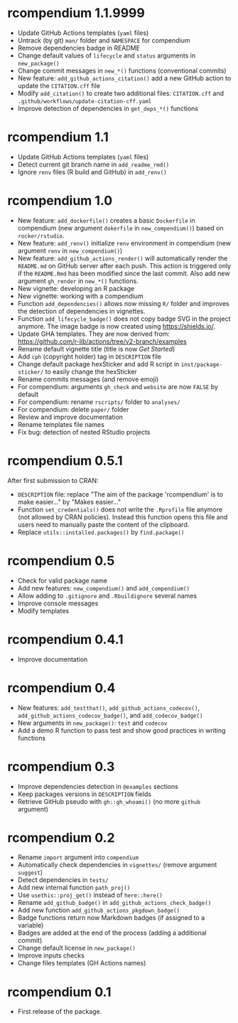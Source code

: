 # rcompendium 1.1.9999

* Update GitHub Actions templates (`yaml` files)
* Untrack (by git) `man/` folder and `NAMESPACE` for compendium
* Remove dependencies badge in README
* Change default values of `lifecycle` and `status` arguments in `new_package()`
* Change commit messages in `new_*()` functions (conventional commits)
* New feature: `add_github_actions_citation()` add a new GitHub action to update
the `CITATION.cff` file
* Modify `add_citation()` to create two additional files: `CITATION.cff` and
`.github/workflows/update-citation-cff.yaml`
* Improve detection of dependencies in `get_deps_*()` functions


# rcompendium 1.1

* Update GitHub Actions templates (`yaml` files)
* Detect current git branch name in `add_readme_rmd()`
* Ignore `renv` files (R build and GitHub) in `add_renv()`


# rcompendium 1.0

* New feature: `add_dockerfile()` creates a basic `Dockerfile` in compendium (new 
argument `dokerfile` in `new_compendium()`) based on `rocker/rstudio`.
* New feature: `add_renv()` initialize `renv` environment in compendium (new 
argument `renv` in `new_compendium()`)
* New feature: `add_github_actions_render()` will automatically render
the `README.md` on GitHub server after each push. This action is triggered
only if the `README.Rmd` has been modified since the last commit. Also
add new argument `gh_render` in `new_*()` functions.
* New vignette: developing an R package
* New vignette: working with a compendium
* Function `add_dependencies()` allows now missing `R/` folder and improves the
detection of dependencies in vignettes.
* Function `add_lifecycle_badge()` does not copy badge SVG in the project 
anymore. The image badge is now created using https://shields.io/.
* Update GHA templates. They are now derived from:
https://github.com/r-lib/actions/tree/v2-branch/examples
* Rename default vignette title (title is now _Get Started_)
* Add `cph` (copyright holder) tag in `DESCRIPTION` file
* Change default package hexSticker and add R script in `inst/package-sticker/` 
to easily change the hexSticker
* Rename commits messages (and remove emoji)
* For compendium: arguments `gh_check` and `website` are now `FALSE` by default
* For compendium: rename `rscripts/` folder to `analyses/`
* For compendium: delete `paper/` folder
* Review and improve documentation
* Rename templates file names
* Fix bug: detection of nested RStudio projects


# rcompendium 0.5.1

After first submission to CRAN:

* `DESCRIPTION` file: replace "The aim of the package 'rcompendium' is to make 
easier..." by "Makes easier..."
* Function `set_credentials()` does not write the `.Rprofile` file anymore 
(not allowed by CRAN policies). Instead this function opens this file and users 
need to manually paste the content of the clipboard.
* Replace `utils::installed.packages()` by `find.package()`


# rcompendium 0.5

* Check for valid package name
* Add new features: `new_compendium()` and `add_compendium()`
* Allow adding to `.gitignore` and `.Rbuildignore` several names
* Improve console messages
* Modify templates


# rcompendium 0.4.1

* Improve documentation


# rcompendium 0.4

* New features: `add_testthat()`, `add_github_actions_codecov()`, 
`add_github_actions_codecov_badge()`, and `add_codecov_badge()`
* New arguments in `new_package()`: `test` and `codecov`
* Add a demo R function to pass test and show good practices in writing 
functions


# rcompendium 0.3

* Improve dependencies detection in `@examples` sections
* Keep packages versions in `DESCRIPTION` fields
* Retrieve GitHub pseudo with `gh::gh_whoami()` (no more `github` argument)


# rcompendium 0.2

* Rename `import` argument into `compendium`
* Automatically check dependencies in `vignettes/` (remove argument `suggest`)
* Detect dependencies in `tests/`
* Add new internal function `path_proj()`
* Use `usethis::proj_get()` instead of `here::here()`
* Rename `add_github_badge()` in `add_github_actions_check_badge()`
* Add new function `add_github_actions_pkgdown_badge()`
* Badge functions return now Markdown badges (if assigned to a variable)
* Badges are added at the end of the process (adding a additional commit)
* Change default license in `new_package()`
* Improve inputs checks
* Change files templates (GH Actions names)


# rcompendium 0.1

* First release of the package.
